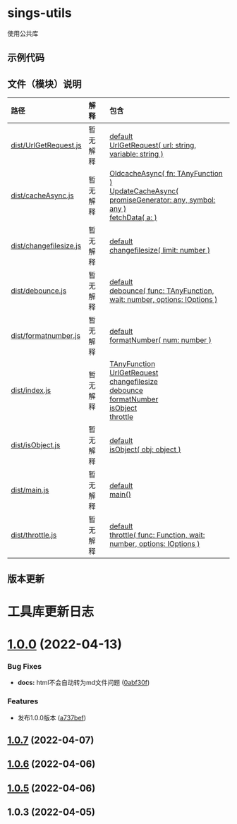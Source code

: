 <!--
 * @Author: t_winkjqzhang
 * @Date: 2022-04-02 11:58:36
 * @LastEditTime: 2022-04-09 00:58:45
 * @Description: Do not edit
-->

# sings-utils

使用公共库

## 示例代码

## 文件（模块）说明

| 路径 | 解释 | 包含 |
| :----- | :----- | :----- |
| [dist/UrlGetRequest.js](docs/modules/UrlGetRequest.md) | 暂无解释 | [default](docs/modules/UrlGetRequest.md#default)<br /> [UrlGetRequest( url: string, variable: string )](docs/modules/UrlGetRequest.md#UrlGetRequest) |
| [dist/cacheAsync.js](docs/modules/cacheAsync.md) | 暂无解释 | [OldcacheAsync( fn: TAnyFunction )](docs/modules/cacheAsync.md#OldcacheAsync)<br /> [UpdateCacheAsync( promiseGenerator: any, symbol: any )](docs/modules/cacheAsync.md#UpdateCacheAsync)<br /> [fetchData( a:  )](docs/modules/cacheAsync.md#fetchData) |
| [dist/changefilesize.js](docs/modules/changefilesize.md) | 暂无解释 | [default](docs/modules/changefilesize.md#default)<br /> [changefilesize( limit: number )](docs/modules/changefilesize.md#changefilesize) |
| [dist/debounce.js](docs/modules/debounce.md) | 暂无解释 | [default](docs/modules/debounce.md#default)<br /> [debounce( func: TAnyFunction, wait: number, options: IOptions )](docs/modules/debounce.md#debounce) |
| [dist/formatnumber.js](docs/modules/formatnumber.md) | 暂无解释 | [default](docs/modules/formatnumber.md#default)<br /> [formatNumber( num: number )](docs/modules/formatnumber.md#formatNumber) |
| [dist/index.js](docs/modules/index.md) | 暂无解释 | [TAnyFunction](docs/modules/index.md#TAnyFunction)<br /> [UrlGetRequest](docs/modules/index.md#UrlGetRequest)<br /> [changefilesize](docs/modules/index.md#changefilesize)<br /> [debounce](docs/modules/index.md#debounce)<br /> [formatNumber](docs/modules/index.md#formatNumber)<br /> [isObject](docs/modules/index.md#isObject)<br /> [throttle](docs/modules/index.md#throttle) |
| [dist/isObject.js](docs/modules/isObject.md) | 暂无解释 | [default](docs/modules/isObject.md#default)<br /> [isObject( obj: object )](docs/modules/isObject.md#isObject) |
| [dist/main.js](docs/modules/main.md) | 暂无解释 | [default](docs/modules/main.md#default)<br /> [main()](docs/modules/main.md#main) |
| [dist/throttle.js](docs/modules/throttle.md) | 暂无解释 | [default](docs/modules/throttle.md#default)<br /> [throttle( func: Function, wait: number, options: IOptions )](docs/modules/throttle.md#throttle) |

## 版本更新

# 工具库更新日志

# [1.0.0](https://github.com/huahuahuahuahuahua/wink-utils/compare/v1.0.7...v1.0.0) (2022-04-13)


### Bug Fixes

* **docs:** html不会自动转为md文件问题 ([0abf30f](https://github.com/huahuahuahuahuahua/wink-utils/commit/0abf30f0a8b9f22f23114a1236332e67e599c46f))


### Features

* 发布1.0.0版本 ([a737bef](https://github.com/huahuahuahuahuahua/wink-utils/commit/a737bef0b838edff7fd148107170891f60879577))



## [1.0.7](https://github.com/huahuahuahuahuahua/wink-utils/compare/v1.0.6...v1.0.7) (2022-04-07)



## [1.0.6](https://github.com/huahuahuahuahuahua/wink-utils/compare/v1.0.5...v1.0.6) (2022-04-06)



## [1.0.5](https://github.com/huahuahuahuahuahua/wink-utils/compare/v1.0.3...v1.0.5) (2022-04-06)



## 1.0.3 (2022-04-05)




